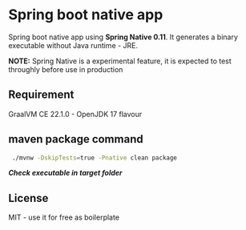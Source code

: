 # Spring boot native app
Spring boot native app using **Spring Native 0.11**. It generates a binary executable without Java runtime - JRE.

**NOTE:** Spring Native is a experimental feature, it is expected to test throughly before use in production

## Requirement
GraalVM CE 22.1.0 - OpenJDK 17 flavour

## maven package command
```sh
 ./mvnw -DskipTests=true -Pnative clean package
```
***Check executable in target folder***


## License
MIT - use it for free as boilerplate



